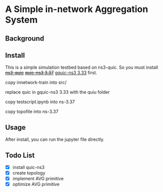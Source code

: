 # A Simple in-network Aggregation System

## Background

## Install
This is a simple simulation testbed based on ns3-quic. So you must install ~~[ns3-quic](https://github.com/signetlabdei/quic-ns-3)~~ ~~[quic-ns3 3.37](https://github.com/signetlabdei/quic)~~ [gquic-ns3 3.33](https://github.com/SoonyangZhang/quic-on-ns3) first.  

copy innetwork-train into src/

replace quic in gquic-ns3 3.33 with the quiu folder

copy testscript.ipynb into ns-3.37

copy topofile into ns-3.37

## Usage
After install, you can run the jupyter file directly.

## Todo List
- [X] install quic-ns3
- [X] create topology
- [X] implement AVG primitive
- [X] optimize AVG primitive
